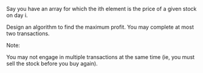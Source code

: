 Say you have an array for which the ith element is the price of a given stock on day i.

Design an algorithm to find the maximum profit. You may complete at most two transactions.


Note:

You may not engage in multiple transactions at the same time (ie, you must sell the stock before you buy again).